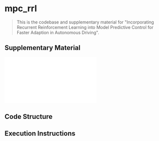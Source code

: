 # mpc_rrl

> This is the codebase and supplementary material for "Incorporating Recurrent Reinforcement Learning into Model
Predictive Control for Faster Adaption in Autonomous Driving".

## Supplementary Material

![appendix.pdf](appendix.pdf)

## Code Structure

## Execution Instructions 
